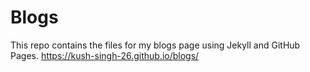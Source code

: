 # Blogs
This repo contains the files for my blogs page using Jekyll and GitHub Pages.
https://kush-singh-26.github.io/blogs/

